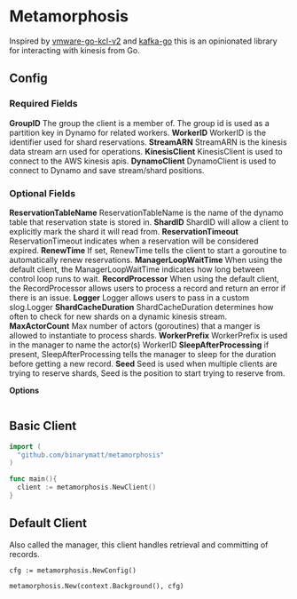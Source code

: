 # Metamorphosis
Inspired by [vmware-go-kcl-v2](https://github.com/vmware/vmware-go-kcl-v2) and [kafka-go](https://github.com/segmentio/kafka-go) 
this is an opinionated library for interacting with kinesis from Go.

## Config
### Required Fields
**GroupID**
The group the client is a member of.
The group id is used as a partition key in Dynamo for related workers.
**WorkerID**
WorkerID is the identifier used for shard reservations.
**StreamARN**
StreamARN is the kinesis data stream arn used for operations.
**KinesisClient**
KinesisClient is used to connect to the AWS kinesis apis.
**DynamoClient**
DynamoClient is used to connect to Dynamo and save stream/shard positions.

### Optional Fields
**ReservationTableName**
ReservationTableName is the name of the dynamo table that reservation state is stored in.
**ShardID**
ShardID will allow a client to explicitly mark the shard it will read from.
**ReservationTimeout**
ReservationTimeout indicates when a reservation will be considered expired.
**RenewTime**
If set, RenewTime tells the client to start a goroutine to automatically renew reservations.
**ManagerLoopWaitTime**
When using the default client, the ManagerLoopWaitTime indicates how long
between control loop runs to wait.
**RecordProcessor** 
When using the default client, the RecordProcessor allows users
to process a record and return an error if there is an issue.
**Logger**
Logger allows users to pass in a custom slog.Logger
**ShardCacheDuration**
ShardCacheDuration determines how often to check for new shards on a dynamic kinesis stream.
**MaxActorCount**
Max number of actors (goroutines) that a manger is allowed to instantiate to process shards.
**WorkerPrefix**
WorkerPrefix is used in the manager to name the actor(s) WorkerID
**SleepAfterProcessing**
if present, SleepAfterProcessing tells the manager to sleep for the duration before getting a new record.
**Seed**
Seed is used when multiple clients are trying to reserve shards, Seed is the position to start trying to reserve from.

**Options**
```go
```
## Basic Client
```go
import (
  "github.com/binarymatt/metamorphosis"
)

func main(){
  client := metamorphosis.NewClient()
}
```
## Default Client
Also called the manager, this client handles retrieval and committing of records.
```
cfg := metamorphosis.NewConfig()

metamorphosis.New(context.Background(), cfg)
```

